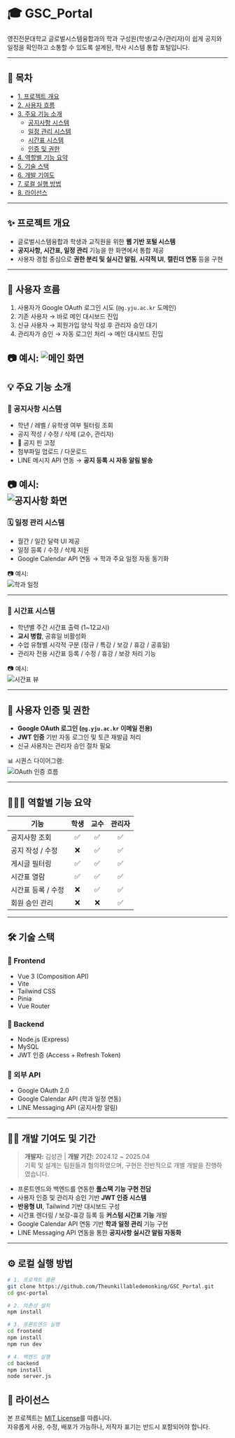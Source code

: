 # 🎓 GSC_Portal

영진전문대학교 글로벌시스템융합과의 학과 구성원(학생/교수/관리자)이 쉽게 공지와 일정을 확인하고 소통할 수 있도록 설계된, 학사 시스템 통합 포털입니다.

---

## 📑 목차

- [1. 프로젝트 개요](#1-프로젝트-개요)
- [2. 사용자 흐름](#2-사용자-흐름)
- [3. 주요 기능 소개](#3-주요-기능-소개)
    - [공지사항 시스템](#-공지사항-시스템)
    - [일정 관리 시스템](#-일정-관리-시스템)
    - [시간표 시스템](#-시간표-시스템)
    - [인증 및 권한](#-사용자-인증-및-권한)
- [4. 역할별 기능 요약](#4-역할별-기능-요약)
- [5. 기술 스택](#5-기술-스택)
- [6. 개발 기여도](#6-개발-기여도-및-기간)
- [7. 로컬 실행 방법](#7-로컬-실행-방법)
- [8. 라이선스](#8-라이선스)

---

## ✨ 프로젝트 개요

- 글로벌시스템융합과 학생과 교직원을 위한 **웹 기반 포털 시스템**
- **공지사항, 시간표, 일정 관리** 기능을 한 화면에서 통합 제공
- 사용자 경험 중심으로 **권한 분리 및 실시간 알림**, **시각적 UI**, **캘린더 연동** 등을 구현

---

## 👣 사용자 흐름

1. 사용자가 Google OAuth 로그인 시도 (`@g.yju.ac.kr` 도메인)
2. 기존 사용자 → 바로 메인 대시보드 진입
3. 신규 사용자 → 회원가입 양식 작성 후 관리자 승인 대기
4. 관리자가 승인 → 자동 로그인 처리 → 메인 대시보드 진입

📷 예시:
![메인 화면](./my-vue-app/gsc-portal/docs/home.png)
---

## 💡 주요 기능 소개

### 📢 공지사항 시스템
- 학년 / 레벨 / 유학생 여부 필터링 조회
- 공지 작성 / 수정 / 삭제 (교수, 관리자)
- 📌 공지 핀 고정
- 첨부파일 업로드 / 다운로드
- LINE 메시지 API 연동 → **공지 등록 시 자동 알림 발송**

📷 예시:  
![공지사항 화면](./my-vue-app/gsc-portal/docs/board.png)
---

### 🗓️ 일정 관리 시스템
- 월간 / 일간 달력 UI 제공
- 일정 등록 / 수정 / 삭제 지원
- Google Calendar API 연동 → 학과 주요 일정 자동 동기화

📷 예시:  
![학과 일정](./my-vue-app/gsc-portal/docs/calendar.png)

---

### 📅 시간표 시스템
- 학년별 주간 시간표 출력 (1~12교시)
- **교시 병합**, 공휴일 비활성화
- 수업 유형별 시각적 구분 (정규 / 특강 / 보강 / 휴강 / 공휴일)
- 관리자 전용 시간표 등록 / 수정 / 휴강 / 보강 처리 기능

📷 예시:  
![시간표 뷰](./my-vue-app/gsc-portal/docs/timetables.png)

---

## 🔐 사용자 인증 및 권한

- **Google OAuth 로그인 (`@g.yju.ac.kr` 이메일 전용)**
- **JWT 인증** 기반 자동 로그인 및 토큰 재발급 처리
- 신규 사용자는 관리자 승인 절차 필요

📊 시퀀스 다이어그램:  
![OAuth 인증 흐름](./my-vue-app/gsc-portal/docs/oauth-login-flow.PNG)

---

## 🧑‍🤝‍🧑 역할별 기능 요약

| 기능 | 학생 | 교수 | 관리자 |
|------|:----:|:----:|:------:|
| 공지사항 조회 | ✅ | ✅ | ✅ |
| 공지 작성 / 수정 | ❌ | ✅ | ✅ |
| 게시글 필터링 | ✅ | ✅ | ✅ |
| 시간표 열람 | ✅ | ✅ | ✅ |
| 시간표 등록 / 수정 | ❌ | ✅ | ✅ |
| 회원 승인 관리 | ❌ | ❌ | ✅ |

---

## 🛠️ 기술 스택

### 🔹 Frontend
- Vue 3 (Composition API)
- Vite
- Tailwind CSS
- Pinia
- Vue Router

### 🔹 Backend
- Node.js (Express)
- MySQL
- JWT 인증 (Access + Refresh Token)

### 🔹 외부 API
- Google OAuth 2.0
- Google Calendar API (학과 일정 연동)
- LINE Messaging API (공지사항 알림)

---

## 🧑‍💻 개발 기여도 및 기간

> **개발자:** 김성관 | **개발 기간:** 2024.12 ~ 2025.04  
> 기획 및 설계는 팀원들과 협의하였으며, 구현은 전반적으로 개별 개발을 진행하였습니다.

- 프론트엔드와 백엔드를 연동한 **풀스택 기능 구현 전담**
- 사용자 인증 및 관리자 승인 기반 **JWT 인증 시스템**
- **반응형 UI**, Tailwind 기반 대시보드 구성
- 시간표 렌더링 / 보강-휴강 등록 등 **커스텀 시간표 기능** 개발
- Google Calendar API 연동 기반 **학과 일정 관리** 기능 구현
- LINE Messaging API 연동을 통한 **공지사항 실시간 알림 자동화**
---

## ⚙️ 로컬 실행 방법

```bash
# 1. 프로젝트 클론
git clone https://github.com/Theunkillabledemonking/GSC_Portal.git
cd gsc-portal

# 2. 의존성 설치
npm install

# 3. 프론트엔드 실행
cd frontend
npm install
npm run dev

# 4. 백엔드 실행
cd backend
npm install
node server.js
```
## 📃 라이선스

본 프로젝트는 [MIT License](https://opensource.org/licenses/MIT)를 따릅니다.  
자유롭게 사용, 수정, 배포가 가능하나, 저작자 표기는 반드시 포함되어야 합니다.